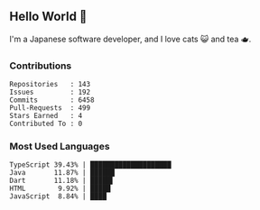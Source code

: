## Hello World 👋

I'm a Japanese software developer, and I love cats 😺 and tea 🫖.

### Contributions

    Repositories   : 143
    Issues         : 192
    Commits        : 6458
    Pull-Requests  : 499
    Stars Earned   : 4
    Contributed To : 0

### Most Used Languages

    TypeScript 39.43% | ████████████████████
    Java       11.87% | ██████
    Dart       11.18% | █████▌
    HTML        9.92% | █████
    JavaScript  8.84% | ████
